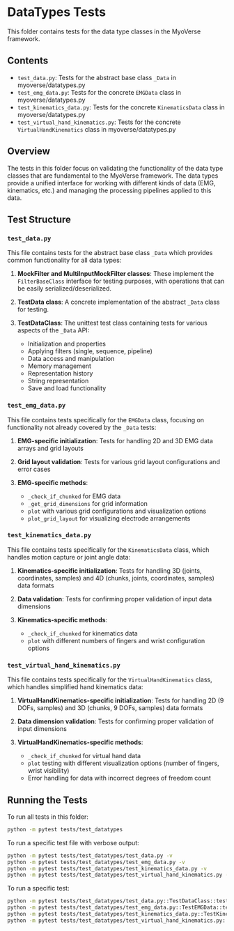 # DataTypes Tests

This folder contains tests for the data type classes in the MyoVerse framework.

## Contents

- `test_data.py`: Tests for the abstract base class `_Data` in myoverse/datatypes.py
- `test_emg_data.py`: Tests for the concrete `EMGData` class in myoverse/datatypes.py
- `test_kinematics_data.py`: Tests for the concrete `KinematicsData` class in myoverse/datatypes.py
- `test_virtual_hand_kinematics.py`: Tests for the concrete `VirtualHandKinematics` class in myoverse/datatypes.py

## Overview

The tests in this folder focus on validating the functionality of the data type classes that are fundamental to the MyoVerse framework. The data types provide a unified interface for working with different kinds of data (EMG, kinematics, etc.) and managing the processing pipelines applied to this data.

## Test Structure

### `test_data.py`

This file contains tests for the abstract base class `_Data` which provides common functionality for all data types:

1. **MockFilter and MultiInputMockFilter classes**: These implement the `FilterBaseClass` interface for testing purposes, with operations that can be easily serialized/deserialized.

2. **TestData class**: A concrete implementation of the abstract `_Data` class for testing.

3. **TestDataClass**: The unittest test class containing tests for various aspects of the `_Data` API:

   - Initialization and properties
   - Applying filters (single, sequence, pipeline)
   - Data access and manipulation
   - Memory management
   - Representation history
   - String representation
   - Save and load functionality

### `test_emg_data.py`

This file contains tests specifically for the `EMGData` class, focusing on functionality not already covered by the `_Data` tests:

1. **EMG-specific initialization**: Tests for handling 2D and 3D EMG data arrays and grid layouts

2. **Grid layout validation**: Tests for various grid layout configurations and error cases

3. **EMG-specific methods**:
   - `_check_if_chunked` for EMG data
   - `_get_grid_dimensions` for grid information
   - `plot` with various grid configurations and visualization options
   - `plot_grid_layout` for visualizing electrode arrangements

### `test_kinematics_data.py`

This file contains tests specifically for the `KinematicsData` class, which handles motion capture or joint angle data:

1. **Kinematics-specific initialization**: Tests for handling 3D (joints, coordinates, samples) and 4D (chunks, joints, coordinates, samples) data formats

2. **Data validation**: Tests for confirming proper validation of input data dimensions

3. **Kinematics-specific methods**:
   - `_check_if_chunked` for kinematics data
   - `plot` with different numbers of fingers and wrist configuration options

### `test_virtual_hand_kinematics.py`

This file contains tests specifically for the `VirtualHandKinematics` class, which handles simplified hand kinematics data:

1. **VirtualHandKinematics-specific initialization**: Tests for handling 2D (9 DOFs, samples) and 3D (chunks, 9 DOFs, samples) data formats

2. **Data dimension validation**: Tests for confirming proper validation of input dimensions

3. **VirtualHandKinematics-specific methods**:
   - `_check_if_chunked` for virtual hand data
   - `plot` testing with different visualization options (number of fingers, wrist visibility)
   - Error handling for data with incorrect degrees of freedom count

## Running the Tests

To run all tests in this folder:

```bash
python -m pytest tests/test_datatypes
```

To run a specific test file with verbose output:

```bash
python -m pytest tests/test_datatypes/test_data.py -v
python -m pytest tests/test_datatypes/test_emg_data.py -v
python -m pytest tests/test_datatypes/test_kinematics_data.py -v
python -m pytest tests/test_datatypes/test_virtual_hand_kinematics.py -v
```

To run a specific test:

```bash
python -m pytest tests/test_datatypes/test_data.py::TestDataClass::test_apply_filter -v
python -m pytest tests/test_datatypes/test_emg_data.py::TestEMGData::test_initialization -v
python -m pytest tests/test_datatypes/test_kinematics_data.py::TestKinematicsData::test_check_if_chunked -v
python -m pytest tests/test_datatypes/test_virtual_hand_kinematics.py::TestVirtualHandKinematics::test_plot -v
``` 